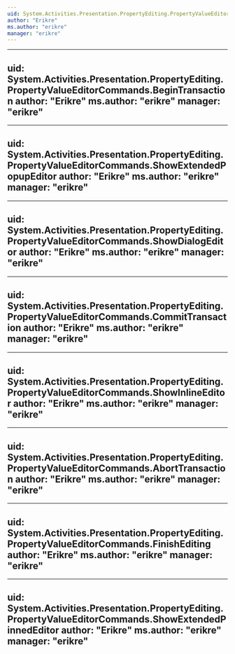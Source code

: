 ```yaml
---
uid: System.Activities.Presentation.PropertyEditing.PropertyValueEditorCommands
author: "Erikre"
ms.author: "erikre"
manager: "erikre"
---
```


---
uid: System.Activities.Presentation.PropertyEditing.PropertyValueEditorCommands.BeginTransaction
author: "Erikre"
ms.author: "erikre"
manager: "erikre"
---

---
uid: System.Activities.Presentation.PropertyEditing.PropertyValueEditorCommands.ShowExtendedPopupEditor
author: "Erikre"
ms.author: "erikre"
manager: "erikre"
---

---
uid: System.Activities.Presentation.PropertyEditing.PropertyValueEditorCommands.ShowDialogEditor
author: "Erikre"
ms.author: "erikre"
manager: "erikre"
---

---
uid: System.Activities.Presentation.PropertyEditing.PropertyValueEditorCommands.CommitTransaction
author: "Erikre"
ms.author: "erikre"
manager: "erikre"
---

---
uid: System.Activities.Presentation.PropertyEditing.PropertyValueEditorCommands.ShowInlineEditor
author: "Erikre"
ms.author: "erikre"
manager: "erikre"
---

---
uid: System.Activities.Presentation.PropertyEditing.PropertyValueEditorCommands.AbortTransaction
author: "Erikre"
ms.author: "erikre"
manager: "erikre"
---

---
uid: System.Activities.Presentation.PropertyEditing.PropertyValueEditorCommands.FinishEditing
author: "Erikre"
ms.author: "erikre"
manager: "erikre"
---

---
uid: System.Activities.Presentation.PropertyEditing.PropertyValueEditorCommands.ShowExtendedPinnedEditor
author: "Erikre"
ms.author: "erikre"
manager: "erikre"
---
